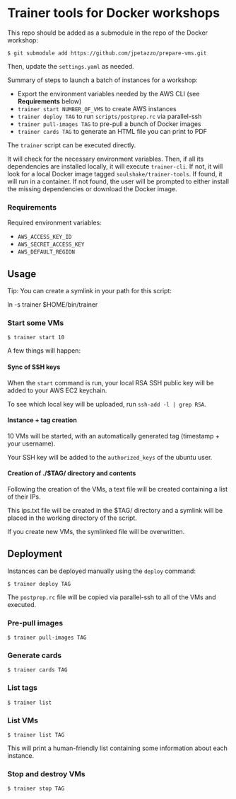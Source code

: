 # Trainer tools for Docker workshops

This repo should be added as a submodule in the repo of the Docker workshop:

    $ git submodule add https://github.com/jpetazzo/prepare-vms.git

Then, update the `settings.yaml` as needed.

Summary of steps to launch a batch of instances for a workshop:

* Export the environment variables needed by the AWS CLI (see **Requirements** below)
* `trainer start NUMBER_OF_VMS` to create AWS instances
* `trainer deploy TAG` to run `scripts/postprep.rc` via parallel-ssh
* `trainer pull-images TAG` to pre-pull a bunch of Docker images 
* `trainer cards TAG` to generate an HTML file you can print to PDF

The `trainer` script can be executed directly.

It will check for the necessary environment variables. Then, if all its dependencies are installed
locally, it will execute `trainer-cli`. If not, it will look for a local Docker image
tagged `soulshake/trainer-tools`. If found, it will run in a container. If not found,
the user will be prompted to either install the missing dependencies or download
the Docker image.

### Requirements

Required environment variables:

* `AWS_ACCESS_KEY_ID`
* `AWS_SECRET_ACCESS_KEY`
* `AWS_DEFAULT_REGION`

## Usage

Tip: You can create a symlink in your path for this script:

  ln -s trainer $HOME/bin/trainer

### Start some VMs

    $ trainer start 10

A few things will happen:

#### Sync of SSH keys

When the `start` command is run, your local RSA SSH public key will be added to your AWS EC2 keychain.

To see which local key will be uploaded, run `ssh-add -l | grep RSA`.

#### Instance + tag creation

10 VMs will be started, with an automatically generated tag (timestamp + your username).

Your SSH key will be added to the `authorized_keys` of the ubuntu user.

#### Creation of ./$TAG/ directory and contents

Following the creation of the VMs, a text file will be created containing a list of their IPs.

This ips.txt file will be created in the $TAG/ directory and a symlink will be placed in the working directory of the script.

If you create new VMs, the symlinked file will be overwritten.

## Deployment

Instances can be deployed manually using the `deploy` command:

    $ trainer deploy TAG

The `postprep.rc` file will be copied via parallel-ssh to all of the VMs and executed.

### Pre-pull images

    $ trainer pull-images TAG

### Generate cards

    $ trainer cards TAG

### List tags

    $ trainer list

### List VMs

    $ trainer list TAG

This will print a human-friendly list containing some information about each instance.

### Stop and destroy VMs

    $ trainer stop TAG

